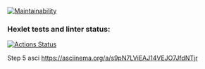 [![Maintainability](https://api.codeclimate.com/v1/badges/cd40c972d1f5ee1e8523/maintainability)](https://codeclimate.com/github/SGD77/frontend-project-44/maintainability)

### Hexlet tests and linter status:

[![Actions Status](https://github.com/SGD77/frontend-project-44/actions/workflows/hexlet-check.yml/badge.svg)](https://github.com/SGD77/frontend-project-44/actions)

Step 5 asci
https://asciinema.org/a/s9pN7LViEAJ14VEJO7JfdNTjr